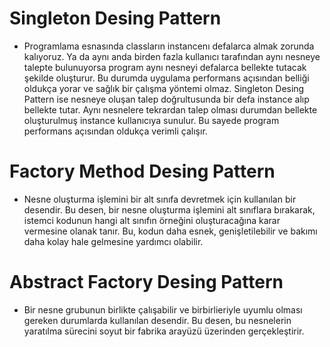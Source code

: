# Singleton Desing Pattern
- Programlama esnasında classların instancenı defalarca almak zorunda kalıyoruz. Ya da aynı anda birden fazla kullanıcı 
tarafından aynı nesneye talepte bulunuyorsa program aynı nesneyi defalarca bellekte tutacak şekilde oluşturur. Bu durumda 
uygulama performans açısından belliği oldukça yorar ve sağlık bir çalışma yöntemi olmaz. Singleton Desing Pattern ise nesneye
oluşan talep doğrultusunda bir defa instance alıp bellekte tutar. Aynı nesnelere tekrardan talep olması durumdan bellekte oluşturulmuş
instance kullanıcıya sunulur. Bu sayede program performans açısından oldukça verimli çalışır.

# Factory Method Desing Pattern
- Nesne oluşturma işlemini bir alt sınıfa devretmek için kullanılan bir desendir. Bu desen, bir nesne oluşturma işlemini alt sınıflara 
bırakarak, istemci kodunun hangi alt sınıfın örneğini oluşturacağına karar vermesine olanak tanır. Bu, kodun daha esnek, genişletilebilir 
ve bakımı daha kolay hale gelmesine yardımcı olabilir.

# Abstract Factory Desing Pattern
- Bir nesne grubunun birlikte çalışabilir ve birbirlieriyle uyumlu olması gereken durumlarda kullanılan desendir. Bu desen, 
bu nesnelerin yaratılma sürecini soyut bir fabrika arayüzü üzerinden gerçekleştirir.
